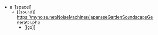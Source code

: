 - a [[space]]
	- [[sound]] https://mynoise.net/NoiseMachines/japaneseGardenSoundscapeGenerator.php
		- [[go]]